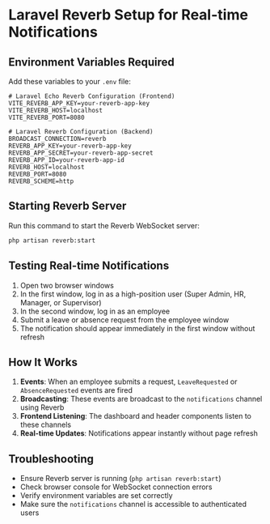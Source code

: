 # Laravel Reverb Setup for Real-time Notifications

## Environment Variables Required

Add these variables to your `.env` file:

```env
# Laravel Echo Reverb Configuration (Frontend)
VITE_REVERB_APP_KEY=your-reverb-app-key
VITE_REVERB_HOST=localhost
VITE_REVERB_PORT=8080

# Laravel Reverb Configuration (Backend)
BROADCAST_CONNECTION=reverb
REVERB_APP_KEY=your-reverb-app-key
REVERB_APP_SECRET=your-reverb-app-secret
REVERB_APP_ID=your-reverb-app-id
REVERB_HOST=localhost
REVERB_PORT=8080
REVERB_SCHEME=http
```

## Starting Reverb Server

Run this command to start the Reverb WebSocket server:

```bash
php artisan reverb:start
```

## Testing Real-time Notifications

1. Open two browser windows
2. In the first window, log in as a high-position user (Super Admin, HR, Manager, or Supervisor)
3. In the second window, log in as an employee
4. Submit a leave or absence request from the employee window
5. The notification should appear immediately in the first window without refresh

## How It Works

1. **Events**: When an employee submits a request, `LeaveRequested` or `AbsenceRequested` events are fired
2. **Broadcasting**: These events are broadcast to the `notifications` channel using Reverb
3. **Frontend Listening**: The dashboard and header components listen to these channels
4. **Real-time Updates**: Notifications appear instantly without page refresh

## Troubleshooting

- Ensure Reverb server is running (`php artisan reverb:start`)
- Check browser console for WebSocket connection errors
- Verify environment variables are set correctly
- Make sure the `notifications` channel is accessible to authenticated users
